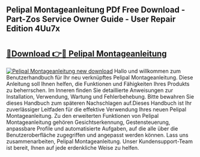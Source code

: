 ## Pelipal Montageanleitung PDf Free Download - Part-Zos Service Owner Guide - User Repair Edition 4Uu7x

# <h2><a href="http://df6w36k.blite.top/?on=Pelipal+Montageanleitung">🔗Download 👉🔴 Pelipal Montageanleitung</a></h2>

[![Pelipal Montageanleitung new download](https://i.imgur.com/lujVjoI.png)](http://df6w36k.blite.top/?on=Pelipal+Montageanleitung)
Hallo und willkommen zum Benutzerhandbuch für Ihr neu verknüpftes Pelipal Montageanleitung. Diese Anleitung soll Ihnen helfen, die Funktionen und Fähigkeiten Ihres Produkts zu beherrschen. Im Inneren finden Sie detaillierte Anweisungen zur Installation, Verwendung, Wartung und Fehlerbehebung. Bitte bewahren Sie dieses Handbuch zum späteren Nachschlagen auf.Dieses Handbuch ist Ihr zuverlässiger Leitfaden für die effektive Verwendung Ihres neuen Pelipal Montageanleitung. Zu den erweiterten Funktionen von Pelipal Montageanleitung gehören Gesichtserkennung, Gestensteuerung, anpassbare Profile und automatisierte Aufgaben, auf die alle über die Benutzeroberfläche zugegriffen und angepasst werden können. Lass uns zusammenarbeiten, Pelipal Montageanleitung. Unser Kundensupport-Team ist bereit, Ihnen auf jede erdenkliche Weise zu helfen.
